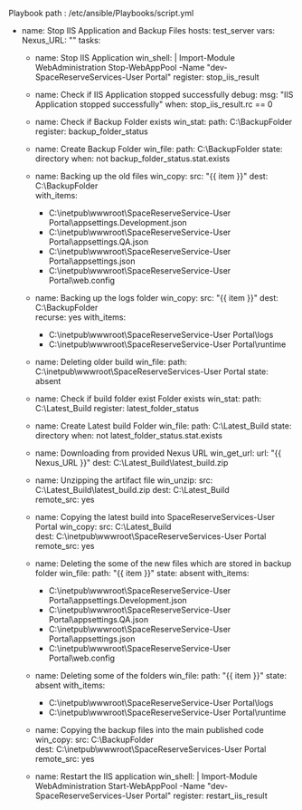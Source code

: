Playbook path : /etc/ansible/Playbooks/script.yml

- name: Stop IIS Application and Backup Files
  hosts: test_server
  vars: 
    Nexus_URL: ""
  tasks:

    - name: Stop IIS Application
      win_shell: |
        Import-Module WebAdministration
        Stop-WebAppPool -Name "dev-SpaceReserveServices-User Portal"
      register: stop_iis_result

    - name: Check if IIS Application stopped successfully
      debug:
        msg: "IIS Application stopped successfully"
      when: stop_iis_result.rc == 0
      
    - name: Check if Backup Folder exists
      win_stat:
        path: C:\BackupFolder
      register: backup_folder_status

    - name: Create Backup Folder 
      win_file:
        path: C:\BackupFolder
        state: directory
      when: not backup_folder_status.stat.exists

    - name: Backing up the old files
      win_copy:
        src: "{{ item }}"
        dest: C:\BackupFolder\
      with_items:
        - C:\inetpub\wwwroot\SpaceReserveService-User Portal\appsettings.Development.json
        - C:\inetpub\wwwroot\SpaceReserveService-User Portal\appsettings.QA.json
        - C:\inetpub\wwwroot\SpaceReserveService-User Portal\appsettings.json
        - C:\inetpub\wwwroot\SpaceReserveService-User Portal\web.config

    - name: Backing up the logs folder
      win_copy:
        src: "{{ item }}" 
        dest: C:\BackupFolder\
        recurse: yes
      with_items:
        - C:\inetpub\wwwroot\SpaceReserveService-User Portal\logs
        - C:\inetpub\wwwroot\SpaceReserveService-User Portal\runtime

    - name: Deleting older build
      win_file: 
        path: C:\inetpub\wwwroot\SpaceReserveServices-User Portal
        state: absent

     - name: Check if build folder exist Folder exists
      win_stat:
        path: C:\Latest_Build
      register: latest_folder_status

    - name: Create Latest build Folder 
      win_file:
        path: C:\Latest_Build
        state: directory
      when: not latest_folder_status.stat.exists

    - name: Downloading from provided Nexus URL
      win_get_url:
        url: "{{ Nexus_URL }}"
        dest: C:\Latest_Build\latest_build.zip

    - name: Unzipping the artifact file
      win_unzip: 
        src: C:\Latest_Build\latest_build.zip
        dest: C:\Latest_Build\
        remote_src: yes

    - name: Copying the latest build into SpaceReserveServices-User Portal
      win_copy:
        src: C:\Latest_Build\
        dest: C:\inetpub\wwwroot\SpaceReserveServices-User Portal\
        remote_src: yes

    - name: Deleting the some of the new files which are stored in backup folder
      win_file:
        path: "{{ item }}"
        state: absent
      with_items: 
        - C:\inetpub\wwwroot\SpaceReserveService-User Portal\appsettings.Development.json
        - C:\inetpub\wwwroot\SpaceReserveService-User Portal\appsettings.QA.json
        - C:\inetpub\wwwroot\SpaceReserveService-User Portal\appsettings.json
        - C:\inetpub\wwwroot\SpaceReserveService-User Portal\web.config

    - name: Deleting some of the folders
      win_file:
        path: "{{ item }}"
        state: absent
      with_items:
        - C:\inetpub\wwwroot\SpaceReserveService-User Portal\logs
        - C:\inetpub\wwwroot\SpaceReserveService-User Portal\runtime

    - name: Copying the backup files into the main published code
      win_copy: 
        src: C:\BackupFolder\
        dest: C:\inetpub\wwwroot\SpaceReserveServices-User Portal\
        remote_src: yes

    - name: Restart the IIS application
      win_shell: |
        Import-Module WebAdministration
        Start-WebAppPool -Name "dev-SpaceReserveServices-User Portal"
      register: restart_iis_result
